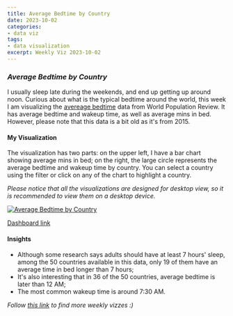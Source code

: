 ```yaml
---
title: Average Bedtime by Country
date: 2023-10-02
categories:
- data viz
tags:
- data visualization
excerpt: Weekly Viz 2023-10-02
---
```


### *Average Bedtime by Country*

I usually sleep late during the weekends, and end up getting up around noon. Curious about what is the typical bedtime around the world, this week I am visualizing the [avereage bedtime](https://worldpopulationreview.com/country-rankings/average-bedtime-by-country) data from World Population Review. It has average bedtime and wakeup time, as well as average mins in bed. However, please note that this data is a bit old as it's from 2015.  

#### My Visualization

The visualization has two parts: on the upper left, I have a bar chart showing average mins in bed; on the right, the large circle represents the average bedtime and wakeup time by country. You can select a country using the filter or click on any of the chart to highlight a country.  

*Please notice that all the visualizations are designed for desktop view, so it is recommended to view them on a desktop device.*  

<div class='tableauPlaceholder' id='viz1696302638149' style='position: relative'>
  <noscript><a href='#'>
    <img alt='Average Bedtime by Country ' src='https:&#47;&#47;public.tableau.com&#47;static&#47;images&#47;20&#47;20231002AverageBedtimebyCountry&#47;AverageBedtimebyCountry&#47;1_rss.png' style='border: none' />
  </a></noscript>
  <object class='tableauViz'  style='display:none;'>
    <param name='host_url' value='https%3A%2F%2Fpublic.tableau.com%2F' />
    <param name='embed_code_version' value='3' />
    <param name='site_root' value='' />
    <param name='name' value='20231002AverageBedtimebyCountry&#47;AverageBedtimebyCountry' />
    <param name='tabs' value='no' />
    <param name='toolbar' value='yes' />
    <param name='static_image' value='https:&#47;&#47;public.tableau.com&#47;static&#47;images&#47;20&#47;20231002AverageBedtimebyCountry&#47;AverageBedtimebyCountry&#47;1.png' />
    <param name='animate_transition' value='yes' />
    <param name='display_static_image' value='yes' />
    <param name='display_spinner' value='yes' />
    <param name='display_overlay' value='yes' />
    <param name='display_count' value='yes' />
    <param name='language' value='en-US' />
    <param name='filter' value='publish=yes' />
  </object></div>             
  <script type='text/javascript'>         
    var divElement = document.getElementById('viz1696302638149');      
    var vizElement = divElement.getElementsByTagName('object')[0];          
    if ( divElement.offsetWidth > 800 ) { vizElement.style.width='700px';vizElement.style.height='727px';} else if ( divElement.offsetWidth > 500 ) { vizElement.style.width='700px';vizElement.style.height='727px';} else { vizElement.style.width='100%';vizElement.style.height='827px';}         
    var scriptElement = document.createElement('script');      
    scriptElement.src = 'https://public.tableau.com/javascripts/api/viz_v1.js';    
    vizElement.parentNode.insertBefore(scriptElement, vizElement);            
  </script>  

[Dashboard link](https://public.tableau.com/views/20231002AverageBedtimebyCountry/AverageBedtimebyCountry?:language=en-US&publish=yes&:display_count=n&:origin=viz_share_link)
  
#### Insights
* Although some research says adults should have at least 7 hours' sleep, among the 50 countries available in this data, only 19 of them have an average time in bed longer than 7 hours;
* It's also interesting that in 36 of the 50 countries, average bedtime is later than 12 AM;
* The most common wakeup time is around 7:30 AM.
   
*Follow [this link](https://yudong-94.github.io/personal-website/project/WeeklyViz2023/) to find more weekly vizzes :)*
